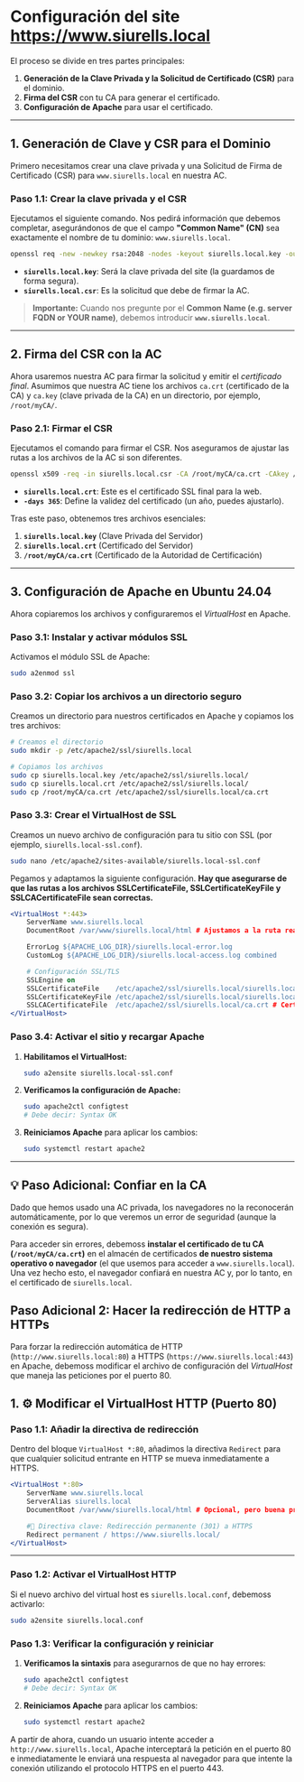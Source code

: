 # Configuración del site https://www.siurells.local
El proceso se divide en tres partes principales:

1.  **Generación de la Clave Privada y la Solicitud de Certificado (CSR)** para el dominio.
2.  **Firma del CSR** con tu CA para generar el certificado.
3.  **Configuración de Apache** para usar el certificado.

-----

## 1. Generación de Clave y CSR para el Dominio

Primero necesitamos crear una clave privada y una Solicitud de Firma de Certificado (CSR) para `www.siurells.local` en nuestra AC.

### Paso 1.1: Crear la clave privada y el CSR

Ejecutamos el siguiente comando. Nos pedirá información que debemos completar, asegurándonos de que el campo **"Common Name" (CN)** sea exactamente el nombre de tu dominio: `www.siurells.local`.

```bash
openssl req -new -newkey rsa:2048 -nodes -keyout siurells.local.key -out siurells.local.csr
```

  * **`siurells.local.key`**: Será la clave privada del site (la guardamos de forma segura).
  * **`siurells.local.csr`**: Es la solicitud que debe de firmar la AC.

> **Importante:** Cuando nos pregunte por el **Common Name (e.g. server FQDN or YOUR name)**, debemos introducir **`www.siurells.local`**.

-----

## 2. Firma del CSR con la AC

Ahora usaremos nuestra AC para firmar la solicitud y emitir el *certificado final*. Asumimos que nuestra AC tiene los archivos `ca.crt` (certificado de la CA) y `ca.key` (clave privada de la CA) en un directorio, por ejemplo, `/root/myCA/`.

### Paso 2.1: Firmar el CSR

Ejecutamos el comando para firmar el CSR. Nos aseguramos de ajustar las rutas a los archivos de la AC si son diferentes.

```bash
openssl x509 -req -in siurells.local.csr -CA /root/myCA/ca.crt -CAkey /root/myCA/ca.key -CAcreateserial -out siurells.local.crt -days 365
```

  * **`siurells.local.crt`**: Este es el certificado SSL final para la web.
  * **`-days 365`**: Define la validez del certificado (un año, puedes ajustarlo).

Tras este paso, obtenemos tres archivos esenciales:

1.  **`siurells.local.key`** (Clave Privada del Servidor)
2.  **`siurells.local.crt`** (Certificado del Servidor)
3.  **`/root/myCA/ca.crt`** (Certificado de la Autoridad de Certificación)

-----

## 3. Configuración de Apache en Ubuntu 24.04

Ahora copiaremos los archivos y configuraremos el *VirtualHost* en Apache.

### Paso 3.1: Instalar y activar módulos SSL

Activamos el módulo SSL de Apache:

```bash
sudo a2enmod ssl
```

### Paso 3.2: Copiar los archivos a un directorio seguro

Creamos un directorio para nuestros certificados en Apache y copiamos los tres archivos:

```bash
# Creamos el directorio
sudo mkdir -p /etc/apache2/ssl/siurells.local

# Copiamos los archivos
sudo cp siurells.local.key /etc/apache2/ssl/siurells.local/
sudo cp siurells.local.crt /etc/apache2/ssl/siurells.local/
sudo cp /root/myCA/ca.crt /etc/apache2/ssl/siurells.local/ca.crt
```

### Paso 3.3: Crear el VirtualHost de SSL

Creamos un nuevo archivo de configuración para tu sitio con SSL (por ejemplo, `siurells.local-ssl.conf`).

```bash
sudo nano /etc/apache2/sites-available/siurells.local-ssl.conf
```

Pegamos y adaptamos la siguiente configuración. **Hay que asegurarse de que las rutas a los archivos SSLCertificateFile, SSLCertificateKeyFile y SSLCACertificateFile sean correctas.**

```apache
<VirtualHost *:443>
    ServerName www.siurells.local
    DocumentRoot /var/www/siurells.local/html # Ajustamos a la ruta real de tu web

    ErrorLog ${APACHE_LOG_DIR}/siurells.local-error.log
    CustomLog ${APACHE_LOG_DIR}/siurells.local-access.log combined

    # Configuración SSL/TLS
    SSLEngine on
    SSLCertificateFile    /etc/apache2/ssl/siurells.local/siurells.local.crt
    SSLCertificateKeyFile /etc/apache2/ssl/siurells.local/siurells.local.key
    SSLCACertificateFile  /etc/apache2/ssl/siurells.local/ca.crt # Certificado de la CA
</VirtualHost>
```

### Paso 3.4: Activar el sitio y recargar Apache

1.  **Habilitamos el VirtualHost:**

    ```bash
    sudo a2ensite siurells.local-ssl.conf
    ```

2.  **Verificamos la configuración de Apache:**

    ```bash
    sudo apache2ctl configtest
    # Debe decir: Syntax OK
    ```

3.  **Reiniciamos Apache** para aplicar los cambios:

    ```bash
    sudo systemctl restart apache2
    ```

-----

## 💡 Paso Adicional: Confiar en la CA

Dado que hemos usado una AC privada, los navegadores no la reconocerán automáticamente, por lo que veremos un error de seguridad (aunque la conexión es segura).

Para acceder sin errores, debemoss **instalar el certificado de tu CA (`/root/myCA/ca.crt`)** en el almacén de certificados **de nuestro sistema operativo o navegador** (el que usemos para acceder a `www.siurells.local`). Una vez hecho esto, el navegador confiará en nuestra AC y, por lo tanto, en el certificado de `siurells.local`.

## Paso Adicional 2: Hacer la redirección de HTTP a HTTPs
Para forzar la redirección automática de HTTP (`http://www.siurells.local:80`) a HTTPS (`https://www.siurells.local:443`) en Apache, debemoss modificar el archivo de configuración del *VirtualHost* que maneja las peticiones por el puerto 80.


## 1. ⚙️ Modificar el VirtualHost HTTP (Puerto 80)

### Paso 1.1: Añadir la directiva de redirección

Dentro del bloque `VirtualHost *:80`, añadimos la directiva `Redirect` para que cualquier solicitud entrante en HTTP se mueva inmediatamente a HTTPS.

```apache
<VirtualHost *:80>
    ServerName www.siurells.local
    ServerAlias siurells.local
    DocumentRoot /var/www/siurells.local/html # Opcional, pero buena práctica

    #🚨 Directiva clave: Redirección permanente (301) a HTTPS
    Redirect permanent / https://www.siurells.local/
</VirtualHost>
```

-----

### Paso 1.2: Activar el VirtualHost HTTP

Si el nuevo archivo del virtual host es `siurells.local.conf`, debemoss activarlo:

```bash
sudo a2ensite siurells.local.conf
```

### Paso 1.3: Verificar la configuración y reiniciar

1.  **Verificamos la sintaxis** para asegurarnos de que no hay errores:

    ```bash
    sudo apache2ctl configtest
    # Debe decir: Syntax OK
    ```

2.  **Reiniciamos Apache** para aplicar los cambios:

    ```bash
    sudo systemctl restart apache2
    ```

A partir de ahora, cuando un usuario intente acceder a `http://www.siurells.local`, Apache interceptará la petición en el puerto 80 e inmediatamente le enviará una respuesta al navegador para que intente la conexión utilizando el protocolo HTTPS en el puerto 443.

